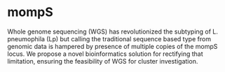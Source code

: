 # mompS
Whole genome sequencing (WGS) has revolutionized the subtyping of L. pneumophila (Lp) but calling the traditional sequence based type from genomic data is hampered by presence of multiple copies of the mompS locus. We propose a novel bioinformatics solution for rectifying that limitation, ensuring the feasibility of WGS for cluster investigation.
